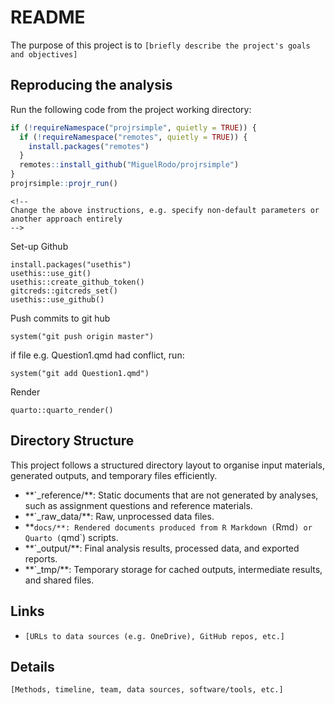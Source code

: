# README

The purpose of this project is to `[briefly describe the project's goals and objectives]`

## Reproducing the analysis

Run the following code from the project working directory:

``` r
if (!requireNamespace("projrsimple", quietly = TRUE)) {
  if (!requireNamespace("remotes", quietly = TRUE)) {
    install.packages("remotes")
  }
  remotes::install_github("MiguelRodo/projrsimple")
}
projrsimple::projr_run()
```

```{=html}
<!--
Change the above instructions, e.g. specify non-default parameters or
another approach entirely
-->
```

Set-up Github

```{r}
install.packages("usethis")
usethis::use_git()
usethis::create_github_token()
gitcreds::gitcreds_set()
usethis::use_github()
```

Push commits to git hub

```{r}
system("git push origin master")
```

if file e.g. Question1.qmd had conflict, run:

```{r}
system("git add Question1.qmd")
```

Render

```{r}
quarto::quarto_render()
```

## Directory Structure

This project follows a structured directory layout to organise input materials, generated outputs, and temporary files efficiently.

-   \*\*\`\_reference/\*\*: Static documents that are not generated by analyses, such as assignment questions and reference materials.
-   \*\*\`\_raw_data/\*\*: Raw, unprocessed data files.
-   \*\*`docs/**: Rendered documents produced from R Markdown (`Rmd`) or   Quarto (`qmd\`) scripts.
-   \*\*\`\_output/\*\*: Final analysis results, processed data, and exported reports.
-   \*\*\`\_tmp/\*\*: Temporary storage for cached outputs, intermediate results, and shared files.

## Links

-   `[URLs to data sources (e.g. OneDrive), GitHub repos, etc.]`

## Details

`[Methods, timeline, team, data sources, software/tools, etc.]`
